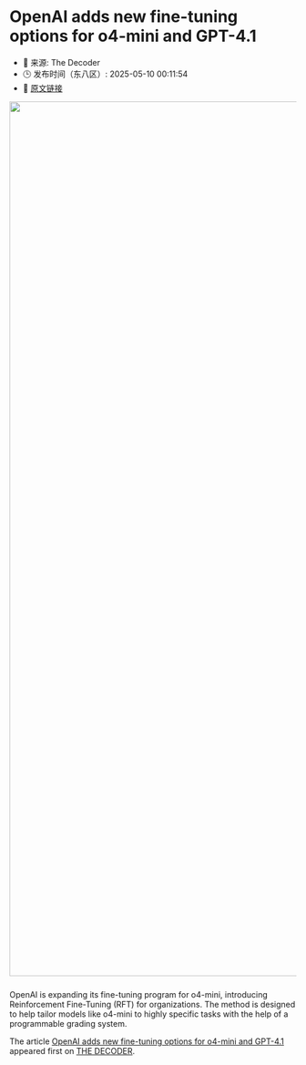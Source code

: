 # OpenAI adds new fine-tuning options for o4-mini and GPT-4.1
- 📅 来源: The Decoder
- 🕒 发布时间（东八区）: 2025-05-10 00:11:54
- 🔗 [原文链接](https://the-decoder.com/openai-adds-new-fine-tuning-options-for-o4-mini-and-gpt-4-1/)

<p><img alt="" class="attachment-full size-full wp-post-image" height="1024" src="https://the-decoder.com/wp-content/uploads/2025/05/openai_rft_training.png" style="height: auto; margin-bottom: 10px;" width="1536" /></p>
<p>        OpenAI is expanding its fine-tuning program for o4-mini, introducing Reinforcement Fine-Tuning (RFT) for organizations. The method is designed to help tailor models like o4-mini to highly specific tasks with the help of a programmable grading system.</p>
<p>The article <a href="https://the-decoder.com/openai-adds-new-fine-tuning-options-for-o4-mini-and-gpt-4-1/">OpenAI adds new fine-tuning options for o4-mini and GPT-4.1</a> appeared first on <a href="https://the-decoder.com">THE DECODER</a>.</p>